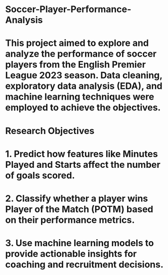 # Soccer-Player-Performance-Analysis
# This project aimed to explore and analyze the performance of soccer players from the English Premier League 2023 season. Data cleaning, exploratory data analysis (EDA), and machine learning techniques were employed to achieve the objectives.


# Research Objectives
# 1. Predict how features like Minutes Played and Starts affect the number of goals scored.
# 2. Classify whether a player wins Player of the Match (POTM) based on their performance metrics.
# 3. Use machine learning models to provide actionable insights for coaching and recruitment decisions.
